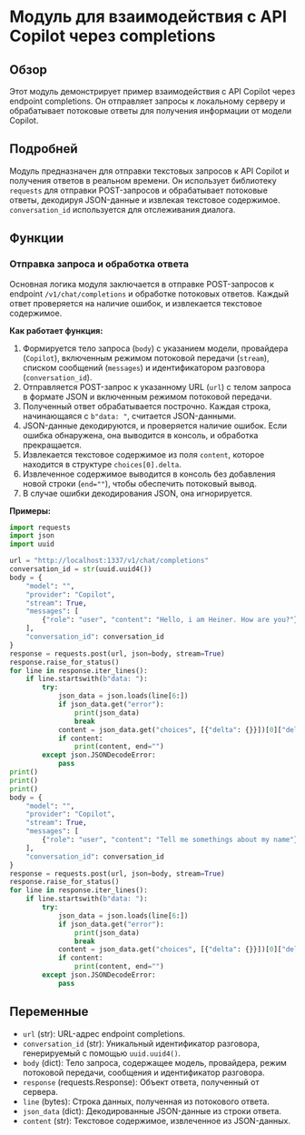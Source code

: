 # Модуль для взаимодействия с API Copilot через completions

## Обзор

Этот модуль демонстрирует пример взаимодействия с API Copilot через endpoint completions. Он отправляет запросы к локальному серверу и обрабатывает потоковые ответы для получения информации от модели Copilot.

## Подробней

Модуль предназначен для отправки текстовых запросов к API Copilot и получения ответов в реальном времени. Он использует библиотеку `requests` для отправки POST-запросов и обрабатывает потоковые ответы, декодируя JSON-данные и извлекая текстовое содержимое. `conversation_id` используется для отслеживания диалога.

## Функции

### Отправка запроса и обработка ответа

Основная логика модуля заключается в отправке POST-запросов к endpoint `/v1/chat/completions` и обработке потоковых ответов. Каждый ответ проверяется на наличие ошибок, и извлекается текстовое содержимое.

**Как работает функция:**

1.  Формируется тело запроса (`body`) с указанием модели, провайдера (`Copilot`), включенным режимом потоковой передачи (`stream`), списком сообщений (`messages`) и идентификатором разговора (`conversation_id`).
2.  Отправляется POST-запрос к указанному URL (`url`) с телом запроса в формате JSON и включенным режимом потоковой передачи.
3.  Полученный ответ обрабатывается построчно. Каждая строка, начинающаяся с `b"data: "`, считается JSON-данными.
4.  JSON-данные декодируются, и проверяется наличие ошибок. Если ошибка обнаружена, она выводится в консоль, и обработка прекращается.
5.  Извлекается текстовое содержимое из поля `content`, которое находится в структуре `choices[0].delta`.
6.  Извлеченное содержимое выводится в консоль без добавления новой строки (`end=""`), чтобы обеспечить потоковый вывод.
7.  В случае ошибки декодирования JSON, она игнорируется.

**Примеры:**

```python
import requests
import json
import uuid

url = "http://localhost:1337/v1/chat/completions"
conversation_id = str(uuid.uuid4())
body = {
    "model": "",
    "provider": "Copilot",
    "stream": True,
    "messages": [
        {"role": "user", "content": "Hello, i am Heiner. How are you?"}
    ],
    "conversation_id": conversation_id
}
response = requests.post(url, json=body, stream=True)
response.raise_for_status()
for line in response.iter_lines():
    if line.startswith(b"data: "):
        try:
            json_data = json.loads(line[6:])
            if json_data.get("error"):
                print(json_data)
                break
            content = json_data.get("choices", [{"delta": {}}])[0]["delta"].get("content", "")
            if content:
                print(content, end="")
        except json.JSONDecodeError:
            pass
print()
print()
print()
body = {
    "model": "",
    "provider": "Copilot",
    "stream": True,
    "messages": [
        {"role": "user", "content": "Tell me somethings about my name"}
    ],
    "conversation_id": conversation_id
}
response = requests.post(url, json=body, stream=True)
response.raise_for_status()
for line in response.iter_lines():
    if line.startswith(b"data: "):
        try:
            json_data = json.loads(line[6:])
            if json_data.get("error"):
                print(json_data)
                break
            content = json_data.get("choices", [{"delta": {}}])[0]["delta"].get("content", "")
            if content:
                print(content, end="")
        except json.JSONDecodeError:
            pass

```
## Переменные
- `url` (str): URL-адрес endpoint completions.
- `conversation_id` (str): Уникальный идентификатор разговора, генерируемый с помощью `uuid.uuid4()`.
- `body` (dict): Тело запроса, содержащее модель, провайдера, режим потоковой передачи, сообщения и идентификатор разговора.
- `response` (requests.Response): Объект ответа, полученный от сервера.
- `line` (bytes): Строка данных, полученная из потокового ответа.
- `json_data` (dict): Декодированные JSON-данные из строки ответа.
- `content` (str): Текстовое содержимое, извлеченное из JSON-данных.